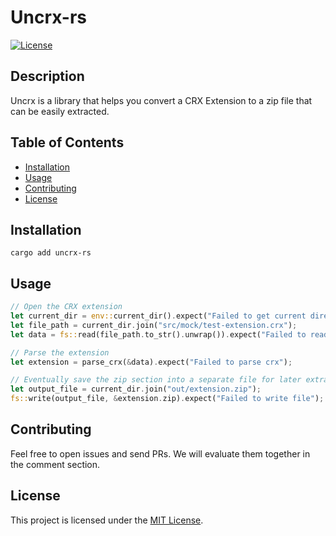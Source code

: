 # Uncrx-rs

[![License](https://img.shields.io/badge/license-MIT-blue.svg)](LICENSE)

## Description

Uncrx is a library that helps you convert a CRX Extension to a zip file that can be easily 
extracted.

## Table of Contents

- [Installation](#installation)
- [Usage](#usage)
- [Contributing](#contributing)
- [License](#license)

## Installation

```
cargo add uncrx-rs
```

## Usage

```rust
// Open the CRX extension
let current_dir = env::current_dir().expect("Failed to get current directory");
let file_path = current_dir.join("src/mock/test-extension.crx");
let data = fs::read(file_path.to_str().unwrap()).expect("Failed to read file");

// Parse the extension
let extension = parse_crx(&data).expect("Failed to parse crx");

// Eventually save the zip section into a separate file for later extraction
let output_file = current_dir.join("out/extension.zip");
fs::write(output_file, &extension.zip).expect("Failed to write file");
```

## Contributing

Feel free to open issues and send PRs. We will evaluate them together in the comment section.

## License

This project is licensed under the [MIT License](LICENSE).
